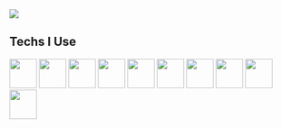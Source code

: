 <img height="" src="https://svg-banners.vercel.app/api?type=textBox&text1=Timmy%20Yung%F0%9F%9A%80&width=800&height=200"  />

<h2>Techs I Use</h2>
<div align="center>
<img src="https://cdn.jsdelivr.net/gh/devicons/devicon@latest/icons/python/python-original.svg" height="52" width="48" />
<img src="https://cdn.jsdelivr.net/gh/devicons/devicon@latest/icons/javascript/javascript-original.svg" height="52" width="48" />
<img src="https://cdn.jsdelivr.net/gh/devicons/devicon@latest/icons/cplusplus/cplusplus-original.svg" height="52" width="48" />
<img src="https://cdn.jsdelivr.net/gh/devicons/devicon@latest/icons/c/c-original.svg" height="52" width="48" />
<img src="https://cdn.jsdelivr.net/gh/devicons/devicon@latest/icons/java/java-original.svg" height="52" width="48" />
<img src="https://cdn.jsdelivr.net/gh/devicons/devicon@latest/icons/docker/docker-original.svg" height="52" width="48" />
<img src="https://cdn.jsdelivr.net/gh/devicons/devicon@latest/icons/raspberrypi/raspberrypi-original.svg" height="52" width="48" />
<img src="https://cdn.jsdelivr.net/gh/devicons/devicon@latest/icons/nextjs/nextjs-original.svg" height="52" width="48" />
<img src="https://cdn.jsdelivr.net/gh/devicons/devicon@latest/icons/nodejs/nodejs-original.svg" height="52" width="48" />
<img src="https://cdn.jsdelivr.net/gh/devicons/devicon@latest/icons/html5/html5-original.svg" height="52" width="48" />
<img src="https://cdn.jsdelivr.net/gh/devicons/devicon@latest/icons/css3/css3-original.svg" height="52" width="48" />
</div>

<!--
**TimmyYung/TimmyYung** is a ✨ _special_ ✨ repository because its `README.md` (this file) appears on your GitHub profile.

Here are some ideas to get you started:

- 🔭 I’m currently working on ...
- 🌱 I’m currently learning ...
- 👯 I’m looking to collaborate on ...
- 🤔 I’m looking for help with ...
- 💬 Ask me about ...
- 📫 How to reach me: ...
- 😄 Pronouns: ...
- ⚡ Fun fact: ...
-->
